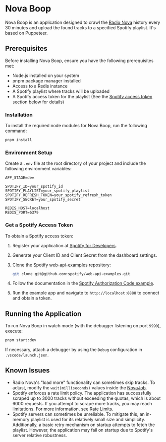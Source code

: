 # Nova Boop

Nova Boop is an application designed to crawl the [Radio Nova](https://www.nova.fr/c-etait-quoi-ce-titre/) history every 30 minutes and upload the found tracks to a specified Spotify playlist. It's based on Puppeteer.

## Prerequisites

Before installing Nova Boop, ensure you have the following prerequisites met:

- Node.js installed on your system
- pnpm package manager installed
- Access to a Redis instance
- A Spotify playlist where tracks will be uploaded
- A Spotify access token for the playlist (See the [Spotify access token](#get-a-spotify-access-token) section below for details)

### Installation

To install the required node modules for Nova Boop, run the following command:

```sh
pnpm install
```

### Environment Setup

Create a `.env` file at the root directory of your project and include the following environment variables:

```
APP_STAGE=dev

SPOTIFY_ID=your_spotify_id
SPOTIFY_PLAYLIST=your_spotify_playlist
SPOTIFY_REFRESH_TOKEN=your_spotify_refresh_token
SPOTIFY_SECRET=your_spotify_secret

REDIS_HOST=localhost
REDIS_PORT=6379
```

### Get a Spotify Access Token

To obtain a Spotify access token:

1. Register your application at [Spotify for Developers](https://developer.spotify.com/dashboard).
2. Generate your Client ID and Client Secret from the dashboard settings.
3. Clone the Spotify [web-api-examples](https://github.com/spotify/web-api-examples) repository:

   ```sh
   git clone git@github.com:spotify/web-api-examples.git
   ```

4. Follow the documentation in the [Spotify Authorization Code example](https://github.com/spotify/web-api-examples/tree/master/authorization/authorization_code).
5. Run the example app and navigate to `http://localhost:8888` to connect and obtain a token.

## Running the Application

To run Nova Boop in watch mode (with the debugger listening on port `9999`), execute:

```sh
pnpm start:dev
```

If necessary, attach a debugger by using the `Debug` configuration in `.vscode/launch.json`.

## Known Issues

- Radio Nova's "load more" functionality can sometimes skip tracks. To adjust, modify the `wait(milliseconds)` values inside the [NovaJob](https://github.com/fethca/nova-boop/blob/main/src/jobs/NovaJob.ts#L143).
- Spotify enforces a rate limit policy. The application has successfully scraped up to 3000 tracks without exceeding the quotas, which is about 6000 requests. If you attempt to scrape more tracks, you may reach limitations. For more information, see [Rate Limits](https://developer.spotify.com/documentation/web-api/concepts/rate-limits).
- Spotify servers can sometimes be unreliable. To mitigate this, an in-memory playlist is used for its relatively small size and simplicity. Additionally, a basic retry mechanism on startup attempts to fetch the playlist. However, the application may fail on startup due to Spotify's server relative robustness.
